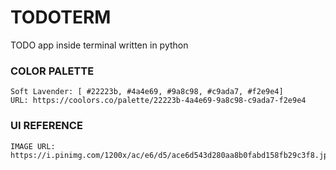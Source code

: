 # TODOTERM

TODO app inside terminal written in python

### COLOR PALETTE
    Soft Lavender: [ #22223b, #4a4e69, #9a8c98, #c9ada7, #f2e9e4]
    URL: https://coolors.co/palette/22223b-4a4e69-9a8c98-c9ada7-f2e9e4

### UI REFERENCE
    IMAGE URL: https://i.pinimg.com/1200x/ac/e6/d5/ace6d543d280aa8b0fabd158fb29c3f8.jpg
